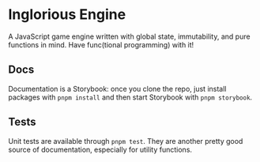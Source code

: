 # Inglorious Engine

A JavaScript game engine written with global state, immutability, and pure functions in mind. Have func(tional programming) with it!

## Docs

Documentation is a Storybook: once you clone the repo, just install packages with `pnpm install` and then start Storybook with `pnpm storybook`.

## Tests

Unit tests are available through `pnpm test`. They are another pretty good source of documentation, especially for utility functions.
